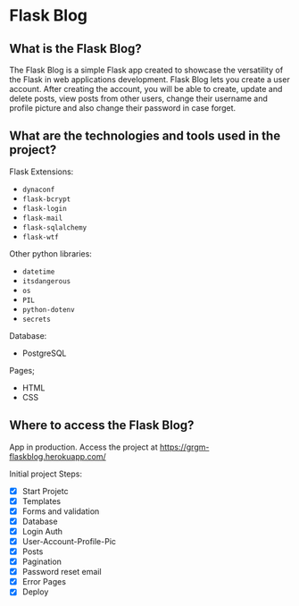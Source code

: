 # Flask Blog

## What is the Flask Blog?

The Flask Blog is a simple Flask app created to showcase the versatility of the Flask in web applications development. Flask Blog lets you create a user account. After creating the account, you will be able to create, update and delete posts, view posts from other users, change their username and profile picture and also change their password in case forget.

## What are the technologies and tools used in the project?

Flask Extensions:
* ```dynaconf```
* ```flask-bcrypt```
* ```flask-login```
* ```flask-mail```
* ```flask-sqlalchemy```
* ```flask-wtf```

Other python libraries:
* ```datetime```
* ```itsdangerous```
* ```os```
* ```PIL```
* ```python-dotenv```
* ```secrets```

Database:
* PostgreSQL

Pages;
* HTML
*  CSS

## Where to access the Flask Blog?
App in production. Access the project at https://grgm-flaskblog.herokuapp.com/

Initial project Steps:

- [x] Start Projetc
- [x] Templates
- [x] Forms and validation
- [x] Database
- [x] Login Auth
- [x]  User-Account-Profile-Pic
- [x] Posts
- [x] Pagination
- [x] Password reset email
- [x] Error Pages
- [x] Deploy